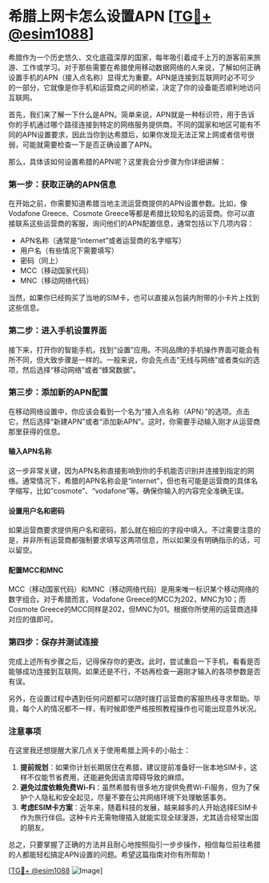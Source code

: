 # 希腊上网卡怎么设置APN [[TG💪+ @esim1088](https://t.me/s/esim1088)]

希腊作为一个历史悠久、文化底蕴深厚的国家，每年吸引着成千上万的游客前来旅游、工作或学习。对于那些需要在希腊使用移动数据网络的人来说，了解如何正确设置手机的APN（接入点名称）显得尤为重要。APN是连接到互联网时必不可少的一部分，它就像是你手机和运营商之间的桥梁，决定了你的设备能否顺利地访问互联网。

首先，我们来了解一下什么是APN。简单来说，APN就是一种标识符，用于告诉你的手机通过哪个路径连接到特定的网络服务提供商。不同的国家和地区可能有不同的APN设置要求，因此当你到达希腊后，如果你发现无法正常上网或者信号很弱，可能就需要检查一下是否正确设置了APN。

那么，具体该如何设置希腊的APN呢？这里我会分步骤为你详细讲解：

### 第一步：获取正确的APN信息

在开始之前，你需要知道希腊当地主流运营商提供的APN设置参数。比如，像Vodafone Greece、Cosmote Greece等都是希腊比较知名的运营商。你可以直接联系这些运营商的客服，询问他们的APN配置信息，通常包括以下几项内容：
- APN名称（通常是“internet”或者运营商的名字缩写）
- 用户名（有些情况下需要填写）
- 密码（同上）
- MCC（移动国家代码）
- MNC（移动网络代码）

当然，如果你已经购买了当地的SIM卡，也可以直接从包装内附带的小卡片上找到这些信息。

### 第二步：进入手机设置界面

接下来，打开你的智能手机，找到“设置”应用。不同品牌的手机操作界面可能会有所不同，但大致步骤是一样的。一般来说，你会先点击“无线与网络”或者类似的选项，然后选择“移动网络”或者“蜂窝数据”。

### 第三步：添加新的APN配置

在移动网络设置中，你应该会看到一个名为“接入点名称（APN）”的选项。点击它，然后选择“新建APN”或者“添加新APN”。这时，你需要手动输入刚才从运营商那里获得的信息。

#### 输入APN名称

这一步非常关键，因为APN名称直接影响到你的手机能否识别并连接到指定的网络。通常情况下，希腊的APN名称会是“internet”，但也有可能是运营商的具体名字缩写，比如“cosmote”、“vodafone”等。确保你输入的内容完全准确无误。

#### 设置用户名和密码

如果运营商要求提供用户名和密码，那么就在相应的字段中填入。不过需要注意的是，并非所有运营商都强制要求填写这两项信息，所以如果没有明确指示的话，可以留空。

#### 配置MCC和MNC

MCC（移动国家代码）和MNC（移动网络代码）是用来唯一标识某个移动网络的数字组合。对于希腊而言，Vodafone Greece的MCC为202，MNC为10；而Cosmote Greece的MCC同样是202，但MNC为01。根据你所使用的运营商选择对应的值即可。

### 第四步：保存并测试连接

完成上述所有步骤之后，记得保存你的更改。此时，尝试重启一下手机，看看是否能够成功连接到互联网。如果还是不行，不妨再检查一遍刚才输入的各项参数是否有误。

另外，在设置过程中遇到任何问题都可以随时拨打运营商的客服热线寻求帮助。毕竟，每个人的情况都不一样，有时候即使严格按照教程操作也可能出现意外状况。

### 注意事项

在这里我还想提醒大家几点关于使用希腊上网卡的小贴士：
1. **提前规划**：如果你计划长期居住在希腊，建议提前准备好一张本地SIM卡，这样不仅能节省费用，还能避免因语言障碍导致的麻烦。
2. **避免过度依赖免费Wi-Fi**：虽然希腊有很多地方提供免费Wi-Fi服务，但为了保护个人隐私和安全起见，尽量不要在公共网络环境下处理敏感事务。
3. **考虑ESIM卡方案**：近年来，随着科技的发展，越来越多的人开始选择ESIM卡作为旅行伴侣。这种卡片无需物理插入就能实现全球漫游，尤其适合经常出国的朋友。

总之，只要掌握了正确的方法并且耐心地按照指引一步步操作，相信每位前往希腊的人都能轻松搞定APN设置的问题。希望这篇指南对你有所帮助！

[[TG💪+ @esim1088](https://t.me/s/esim1088) ![Image](https://i.postimg.cc/4NQfJmqS/Snipaste-2025-05-13-00-14-12.png)]